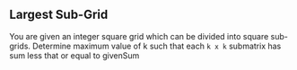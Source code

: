 ## Largest Sub-Grid 
You are given an integer square grid which can be divided into square sub-grids. Determine maximum value of k such that each 
`k x k` submatrix has sum less that or equal to givenSum

